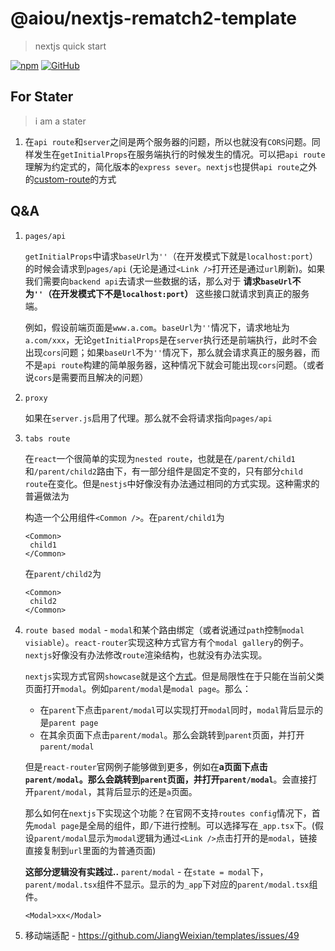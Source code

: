 # @aiou/nextjs-rematch2-template
> nextjs quick start

[![npm](https://img.shields.io/npm/v/@aiou/nextjs-rematch2-template?style=for-the-badge)](https://github.com/JiangWeixian/templates/tree/master/packages/core) [![GitHub](https://img.shields.io/github/license/jiangweixian/templates?style=for-the-badge)](https://github.com/JiangWeixian/templates/tree/master/packages/nextjs-rematch2-template)

## For Stater
> i am a stater

1. 在`api route`和`server`之间是两个服务器的问题，所以也就没有`CORS`问题。同样发生在`getInitialProps`在服务端执行的时候发生的情况。可以把`api route`理解为约定式的，简化版本的`express sever`。`nextjs`也提供`api route`之外的[custom-route](https://nextjs.org/docs/#custom-server-and-routing)的方式

## Q&A

1. `pages/api`
   
   `getInitialProps`中请求`baseUrl`为`''`（在开发模式下就是`localhost:port`）的时候会请求到`pages/api` (无论是通过`<Link />`打开还是通过`url`刷新)。如果我们需要向`backend api`去请求一些数据的话，那么对于 **请求`baseUrl`不为`''`（在开发模式下不是`localhost:port`）** 这些接口就请求到真正的服务端。

   例如，假设前端页面是`www.a.com`。`baseUrl`为`''`情况下，请求地址为`a.com/xxx`，无论`getInitialProps`是在`server`执行还是前端执行，此时不会出现`cors`问题；如果`baseUrl`不为`''`情况下，那么就会请求真正的服务器，而不是`api route`构建的简单服务器，这种情况下就会可能出现`cors`问题。（或者说`cors`是需要而且解决的问题）

2. `proxy`
   
   如果在`server.js`启用了代理。那么就不会将请求指向`pages/api`

3. `tabs route`

   在`react`一个很简单的实现为`nested route`，也就是在`/parent/child1`和`/parent/child2`路由下，有一部分组件是固定不变的，只有部分`child route`在变化。但是`nestjs`中好像没有办法通过相同的方式实现。这种需求的普遍做法为

   构造一个公用组件`<Common />`。在`parent/child1`为

   ```tsx
   <Common>
    child1
   </Common>
   ```
   
   在`parent/child2`为

   ```tsx
   <Common>
    child2
   </Common>
   ```

4. `route based modal` - `modal`和某个路由绑定（或者说通过`path`控制`modal visiable`）。`react-router`实现这种方式官方有个`modal gallery`的例子。`nextjs`好像没有办法修改`route`渲染结构，也就没有办法实现。
   
    `nextjs`实现方式官网`showcase`就是这个[方式](https://github.com/zeit/next-site/tree/master/pages/showcase)。但是局限性在于只能在当前父类页面打开`modal`。例如`parent/modal`是`modal page`。那么：

      - 在`parent`下点击`parent/modal`可以实现打开`modal`同时，`modal`背后显示的是`parent page`
      - 在其余页面下点击`parent/modal`。那么会跳转到`parent`页面，并打开`parent/modal`

    但是`react-router`官网例子能够做到更多，例如在**a页面下点击`parent/modal`。那么会跳转到`parent`页面，并打开`parent/modal`**。会直接打开`parent/modal`，其背后显示的还是`a`页面。

    那么如何在`nextjs`下实现这个功能？在官网不支持`routes config`情况下，首先`modal page`是全局的组件，即`/`下进行控制。可以选择写在`_app.tsx`下。(假设`parent/modal`显示为`modal`逻辑为通过`<Link />`点击打开的是`modal`，链接直接复制到`url`里面的为普通页面)

    **这部分逻辑没有实践过..** `parent/modal` - 在`state = modal`下，`parent/modal.tsx`组件不显示。显示的为`_app`下对应的`parent/modal.tsx`组件。

    ```tsx
    <Modal>xx</Modal>
    ```

5. 移动端适配 - https://github.com/JiangWeixian/templates/issues/49